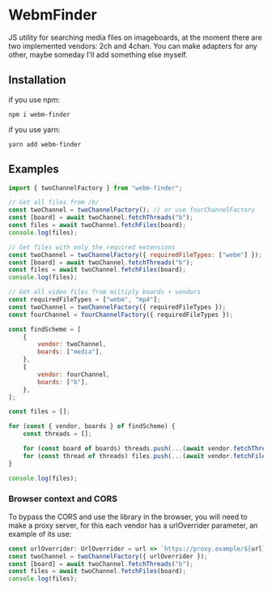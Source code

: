 # WebmFinder
JS utility for searching media files on imageboards, at the moment there are two implemented vendors: 2ch and 4chan. You can make adapters for any other, maybe someday I'll add something else myself.

## Installation
if you use npm: 

```npm i webm-finder```

if you use yarn:

```yarn add webm-finder```

## Examples

```javascript
import { twoChannelFactory } from "webm-finder";

// Get all files from /b/
const twoChannel = twoChannelFactory(); // or use fourChannelFactory
const [board] = await twoChannel.fetchThreads("b");
const files = await twoChannel.fetchFiles(board);
console.log(files);

// Get files with only the required extensions
const twoChannel = twoChannelFactory({ requiredFileTypes: ["webm"] }); // or use fourChannelFactory
const [board] = await twoChannel.fetchThreads("b");
const files = await twoChannel.fetchFiles(board);
console.log(files);

// Get all video files from miltiply boards + vendors
const requiredFileTypes = ["webm", "mp4"];
const twoChannel = twoChannelFactory({ requiredFileTypes });
const fourChannel = fourChannelFactory({ requiredFileTypes });

const findScheme = [
	{
		vendor: twoChannel,
		boards: ["media"],
	},
	{
		vendor: fourChannel,
		boards: ["b"],
	},
];

const files = [];

for (const { vendor, boards } of findScheme) {
	const threads = [];

	for (const board of boards) threads.push(...(await vendor.fetchThreads(board)));
	for (const thread of threads) files.push(...(await vendor.fetchFiles(thread)));
}

console.log(files);
```

### Browser context and CORS

To bypass the CORS and use the library in the browser, you will need to make a proxy server, for this each vendor has a urlOverrider parameter, an example of its use:
```javascript
const urlOverrider: UrlOverrider = url => `https://proxy.example/${url}`;
const twoChannel = twoChannelFactory({ urlOverrider });
const [board] = await twoChannel.fetchThreads("b");
const files = await twoChannel.fetchFiles(board);
console.log(files);
```
